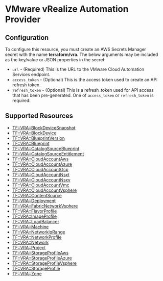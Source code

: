 # VMware vRealize Automation Provider

## Configuration

To configure this resource, you must create an AWS Secrets Manager secret with the name **terraform/vra**. The below arguments may be included as the key/value or JSON properties in the secret:

* `url` - (Required) This is the URL to the VMware Cloud Automation
  Services endpoint.
* `access_token` - (Optional) This is the access token used to create an API
  refresh token.
* `refresh_token` - (Optional) This is a refresh_token used for API access that
  has been pre-generated. One of `access_token` or `refresh_token` is required.


## Supported Resources

* [TF::VRA::BlockDeviceSnapshot](../resources/vra/TF-VRA-BlockDeviceSnapshot/docs/README.md)
* [TF::VRA::BlockDevice](../resources/vra/TF-VRA-BlockDevice/docs/README.md)
* [TF::VRA::BlueprintVersion](../resources/vra/TF-VRA-BlueprintVersion/docs/README.md)
* [TF::VRA::Blueprint](../resources/vra/TF-VRA-Blueprint/docs/README.md)
* [TF::VRA::CatalogSourceBlueprint](../resources/vra/TF-VRA-CatalogSourceBlueprint/docs/README.md)
* [TF::VRA::CatalogSourceEntitlement](../resources/vra/TF-VRA-CatalogSourceEntitlement/docs/README.md)
* [TF::VRA::CloudAccountAws](../resources/vra/TF-VRA-CloudAccountAws/docs/README.md)
* [TF::VRA::CloudAccountAzure](../resources/vra/TF-VRA-CloudAccountAzure/docs/README.md)
* [TF::VRA::CloudAccountGcp](../resources/vra/TF-VRA-CloudAccountGcp/docs/README.md)
* [TF::VRA::CloudAccountNsxt](../resources/vra/TF-VRA-CloudAccountNsxt/docs/README.md)
* [TF::VRA::CloudAccountNsxv](../resources/vra/TF-VRA-CloudAccountNsxv/docs/README.md)
* [TF::VRA::CloudAccountVmc](../resources/vra/TF-VRA-CloudAccountVmc/docs/README.md)
* [TF::VRA::CloudAccountVsphere](../resources/vra/TF-VRA-CloudAccountVsphere/docs/README.md)
* [TF::VRA::ContentSource](../resources/vra/TF-VRA-ContentSource/docs/README.md)
* [TF::VRA::Deployment](../resources/vra/TF-VRA-Deployment/docs/README.md)
* [TF::VRA::FabricNetworkVsphere](../resources/vra/TF-VRA-FabricNetworkVsphere/docs/README.md)
* [TF::VRA::FlavorProfile](../resources/vra/TF-VRA-FlavorProfile/docs/README.md)
* [TF::VRA::ImageProfile](../resources/vra/TF-VRA-ImageProfile/docs/README.md)
* [TF::VRA::LoadBalancer](../resources/vra/TF-VRA-LoadBalancer/docs/README.md)
* [TF::VRA::Machine](../resources/vra/TF-VRA-Machine/docs/README.md)
* [TF::VRA::NetworkIpRange](../resources/vra/TF-VRA-NetworkIpRange/docs/README.md)
* [TF::VRA::NetworkProfile](../resources/vra/TF-VRA-NetworkProfile/docs/README.md)
* [TF::VRA::Network](../resources/vra/TF-VRA-Network/docs/README.md)
* [TF::VRA::Project](../resources/vra/TF-VRA-Project/docs/README.md)
* [TF::VRA::StorageProfileAws](../resources/vra/TF-VRA-StorageProfileAws/docs/README.md)
* [TF::VRA::StorageProfileAzure](../resources/vra/TF-VRA-StorageProfileAzure/docs/README.md)
* [TF::VRA::StorageProfileVsphere](../resources/vra/TF-VRA-StorageProfileVsphere/docs/README.md)
* [TF::VRA::StorageProfile](../resources/vra/TF-VRA-StorageProfile/docs/README.md)
* [TF::VRA::Zone](../resources/vra/TF-VRA-Zone/docs/README.md)